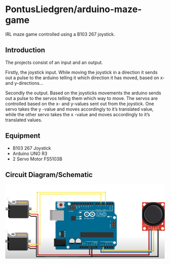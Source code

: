 # PontusLiedgren/arduino-maze-game

IRL maze game controlled using a B103 267 joystick. 

## Introduction

The projects consist of an input and an output.

Firstly, the joystick input. While moving the joystick in a direction it sends out a pulse to the arduino telling it which direction it has moved, based on x- and y-directions…

Secondly the output. Based on the joysticks movements the arduino sends out a pulse to the servos telling them which way to move. The servos are controlled based on the x- and y-values sent out from the joystick. One servo takes the y -value and moves accordingly to it’s translated value, while the other servo takes the x -value and moves accordingly to it’s translated values. 

## Equipment

- B103 267 Joystick
- Arduino UNO R3 
- 2 Servo Motor FS5103B

## Circuit Diagram/Schematic

![Schematic](docs/schematic.png)